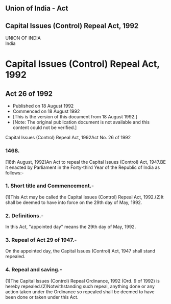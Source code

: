 ## Union of India - Act

## Capital Issues (Control) Repeal Act, 1992

UNION OF INDIA  
India

# Capital Issues (Control) Repeal Act, 1992

## Act 26 of 1992

  * Published on 18 August 1992 
  * Commenced on 18 August 1992 
  * [This is the version of this document from 18 August 1992.] 
  * [Note: The original publication document is not available and this content could not be verified.] 

Capital Issues (Control) Repeal Act, 1992Act No. 26 of 1992

### 1468.

[18th August, 1992]An Act to repeal the Capital Issues (Control) Act, 1947.BE
it enacted by Parliament in the Forty-third Year of the Republic of India as
follows:-

### 1. Short title and Commencement.-

(1)This Act may be called the Capital Issues (Control) Repeal Act, 1992.(2)It
shall be deemed to have into force on the 29th day of May, 1992.

### 2. Definitions.-

In this Act, "appointed day" means the 29th day of May, 1992.

### 3. Repeal of Act 29 of 1947.-

On the appointed day, the Capital Issues (Control) Act, 1947 shall stand
repealed.

### 4. Repeal and saving.-

(1)The Capital Issues (Control) Repeal Ordinance, 1992 (Ord. 9 of 1992) is
hereby repealed.(2)Notwithstanding such repeal, anything done or any action
taken under the Ordinance so repealed shall be deemed to have been done or
taken under this Act.


